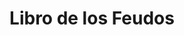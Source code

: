 ---
collection: rolLudoteca
title: 'Libro de los Feudos'
image: libro-de-los-feudos.jpeg
editorial: 'Nosolorol'
editorial_ref: 'RN157'
isbn:
type: 'Guía'
web: https://www.nosolorol.com/es/changeling-el-ensueno-c20/879/libro-de-los-feudos
format: 'Libro tapa blanda'
system: 'Changeling'
created_at: '2021-01-07T18:45:26+00:00'
---
